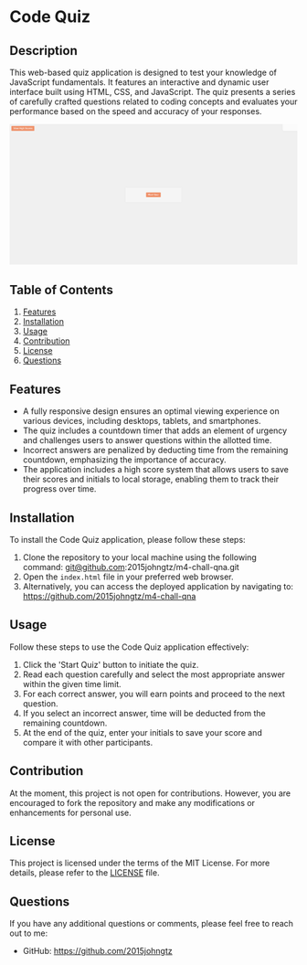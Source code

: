 # Code Quiz

## Description

This web-based quiz application is designed to test your knowledge of JavaScript fundamentals. It features an interactive and dynamic user interface built using HTML, CSS, and JavaScript. The quiz presents a series of carefully crafted questions related to coding concepts and evaluates your performance based on the speed and accuracy of your responses.

![Project Image](./assets/photos/homepage.PNG)

## Table of Contents

1. [Features](#features)
2. [Installation](#installation)
3. [Usage](#usage)
4. [Contribution](#contribution)
5. [License](#license)
6. [Questions](#questions)

## Features

* A fully responsive design ensures an optimal viewing experience on various devices, including desktops, tablets, and smartphones.
* The quiz includes a countdown timer that adds an element of urgency and challenges users to answer questions within the allotted time.
* Incorrect answers are penalized by deducting time from the remaining countdown, emphasizing the importance of accuracy.
* The application includes a high score system that allows users to save their scores and initials to local storage, enabling them to track their progress over time.

## Installation

To install the Code Quiz application, please follow these steps:

1. Clone the repository to your local machine using the following command: git@github.com:2015johngtz/m4-chall-qna.git
2. Open the `index.html` file in your preferred web browser.
3. Alternatively, you can access the deployed application by navigating to: https://github.com/2015johngtz/m4-chall-qna

## Usage

Follow these steps to use the Code Quiz application effectively:

1. Click the 'Start Quiz' button to initiate the quiz.
2. Read each question carefully and select the most appropriate answer within the given time limit.
3. For each correct answer, you will earn points and proceed to the next question.
4. If you select an incorrect answer, time will be deducted from the remaining countdown.
5. At the end of the quiz, enter your initials to save your score and compare it with other participants.

## Contribution

At the moment, this project is not open for contributions. However, you are encouraged to fork the repository and make any modifications or enhancements for personal use.

## License

This project is licensed under the terms of the MIT License. For more details, please refer to the [LICENSE](LICENSE) file.

## Questions

If you have any additional questions or comments, please feel free to reach out to me:

* GitHub: https://github.com/2015johngtz
